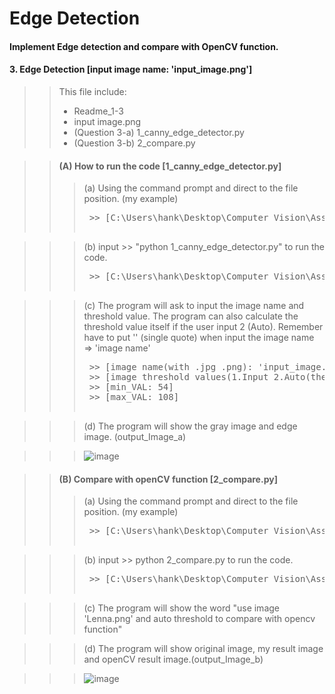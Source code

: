 # Edge Detection
#### Implement Edge detection and compare with OpenCV function.
#### 3. Edge Detection [input image name: 'input_image.png'] 

>> This file include: </br>
>>* Readme_1-3</br>
>>* input image.png</br>
>>* (Question 3-a) 1_canny_edge_detector.py</br>
>>* (Question 3-b) 2_compare.py</br>

>> #### (A) How to run the code [1_canny_edge_detector.py]
>>> (a) Using the command prompt and direct to the file position. (my example)
>>> <pre> >> [C:\Users\hank\Desktop\Computer Vision\Assignment_1\1-3]

>>> (b) input >> "python 1_canny_edge_detector.py" to run the code.
>>> <pre> >> [C:\Users\hank\Desktop\Computer Vision\Assignment_1\1-3>python 1_canny_edge_detector.py]

>>> (c) The program will ask to input the image name and threshold value. The program can also 
>>> calculate the threshold value itself if the user input 2 (Auto). Remember have to put '' 
>>> (single quote) when input the image name => 'image name'
>>> <pre> >> [image name(with .jpg .png): 'input_image.png']</br> >> [image threshold values(1.Input 2.Auto(the program will calculate itself)): 1]</br> >> [min_VAL: 54]</br> >> [max_VAL: 108]

>>> (d) The program will show the gray image and edge image. (output_Image_a)

>>> ![image](https://user-images.githubusercontent.com/28382639/35772842-1c2cafc0-08fa-11e8-9d69-b59e27a92081.png)

>> #### (B) Compare with openCV function [2_compare.py]
>>> (a) Using the command prompt and direct to the file position. (my example)
>>> <pre> >> [C:\Users\hank\Desktop\Computer Vision\Assignment_1\1-3]

>>> (b) input >> python 2_compare.py to run the code.
>>> <pre> >> [C:\Users\hank\Desktop\Computer Vision\Assignment_1\1-3>python 2_compare.py]

>>> (c) The program will show the word
>>> "use image 'Lenna.png' and auto threshold to compare with opencv function"

>>> (d) The program will show original image, my result image and openCV result image.(output_Image_b)

>>> ![image](https://user-images.githubusercontent.com/28382639/35772844-34e56638-08fa-11e8-8271-0b49bff2b1bd.png)

